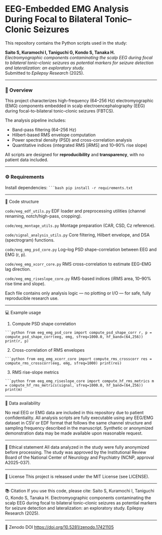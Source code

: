 # EEG-Embedded EMG Analysis During Focal to Bilateral Tonic–Clonic Seizures

This repository contains the Python scripts used in the study:

**Saito S, Kuramochi I, Taniguchi G, Kondo S, Tanaka H.**  
*Electromyographic components contaminating the scalp EEG during focal to bilateral tonic–clonic seizures as potential markers for seizure detection and lateralization: an exploratory study.*  
Submitted to *Epilepsy Research* (2025).

---

### 🧠 Overview
This project characterizes high-frequency (64–256 Hz) electromyographic (EMG) components embedded in scalp electroencephalography (EEG) during focal-to-bilateral tonic–clonic seizures (FBTCS).  

The analysis pipeline includes:
- Band-pass filtering (64–256 Hz)  
- Hilbert-based RMS envelope computation  
- Power spectral density (PSD) and cross-correlation analysis  
- Quantitative indices (integrated RMS [iRMS] and 10–90% rise slope)

All scripts are designed for **reproducibility** and **transparency**, with no patient data included.

---

### ⚙️ Requirements
Install dependencies:
` ```bash
pip install -r requirements.txt
`

---

🧩 Code structure

`code/eeg_edf_utils.py`	
EDF loader and preprocessing utilities (channel renaming, notch/high-pass, cropping).

`code/eeg_montage_utils.py`
Montage preparation (CAR, CSD, Cz reference).

`code/signal_analysis_utils.py`	
Core filtering, Hilbert envelope, and DSA (spectrogram) functions.

`code/eeg_emg_psd_core.py`
Log–log PSD shape-correlation between EEG and EMG (r, p).

`code/eeg_emg_xcorr_core.py`
RMS cross-correlation to estimate EEG–EMG lag direction.

`code/eeg_emg_riseslope_core.py`
RMS-based indices (iRMS area, 10–90% rise time and slope).

Each file contains only analysis logic — no plotting or I/O — for safe, fully reproducible research use.

---

💻 Example usage
1. Compute PSD shape correlation

` ```python
from eeg_emg_psd_core import compute_psd_shape_corr
r, p = compute_psd_shape_corr(eeg, emg, sfreq=1000.0, hf_band=(64,256))
print(r, p)
`


2. Cross-correlation of RMS envelopes
   
` ```python
from eeg_emg_xcorr_core import compute_rms_crosscorr
res = compute_rms_crosscorr(eeg, emg, sfreq=1000)
print(res)
`


3. RMS rise-slope metrics
   
` ```python
from eeg_emg_riseslope_core import compute_hf_rms_metrics
m = compute_hf_rms_metrics(signal, sfreq=1000.0, hf_band=(64,256))
print(m)
`

---

📂 Data availability

No real EEG or EMG data are included in this repository due to patient confidentiality.
All analysis scripts are fully executable using any EEG/EMG dataset in CSV or EDF format that follows the same channel structure and sampling frequency described in the manuscript.
Synthetic or anonymized demonstration data may be made available upon reasonable request.

---

🧾 Ethical statement
All data analyzed in the study were fully anonymized before processing.
The study was approved by the Institutional Review Board of the National Center of Neurology and Psychiatry (NCNP, approval A2025-037).

---

📜 License
This project is released under the MIT License (see LICENSE).

---

📚 Citation
If you use this code, please cite:
Saito S, Kuramochi I, Taniguchi G, Kondo S, Tanaka H.
Electromyographic components contaminating the scalp EEG during focal to bilateral tonic–clonic seizures as potential markers for seizure detection and lateralization: an exploratory study.
Epilepsy Research (2025).

---

📘 Zenodo DOI
https://doi.org/10.5281/zenodo.17421105
